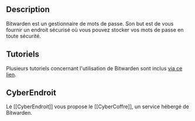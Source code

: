 ## Description
Bitwarden est un gestionnaire de mots de passe. Son but est de vous fournir un endroit sécurisé où vous pouvez stocker vos mots de passe en toute sécurité.

## Tutoriels
Plusieurs tutoriels concernant l'utilisation de Bitwarden sont inclus [via ce lien](tutoriels/Bitwarden/).

## CyberEndroit
Le [[CyberEndroit]] vous propose le [[CyberCoffre]], un service hébergé de Bitwarden.


